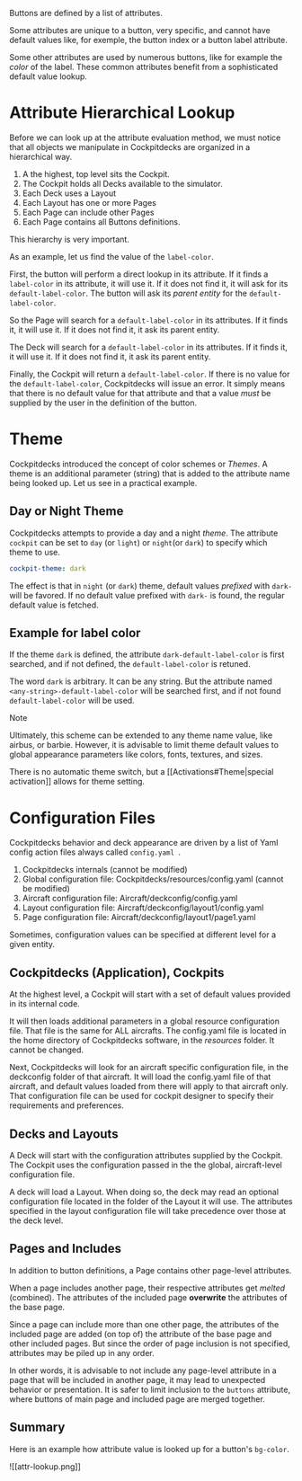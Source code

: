 Buttons are defined by a list of attributes.

Some attributes are unique to a button, very specific, and cannot have default values like, for exemple, the button index or a button label attribute.

Some other attributes are used by numerous buttons, like for example the *color* of the label. These common attributes benefit from a sophisticated default value lookup.

# Attribute Hierarchical Lookup

Before we can look up at the attribute evaluation method, we must notice that all objects we manipulate in Cockpitdecks are organized in a hierarchical way.

1. A the highest, top level sits the Cockpit.
2. The Cockpit holds all Decks available to the simulator.
3. Each Deck uses a Layout
4. Each Layout has one or more Pages
5. Each Page can include other Pages
6. Each Page contains all Buttons definitions.

This hierarchy is very important.

As an example, let us find the value of the `label-color`.

First, the button will perform a direct lookup in its attribute. If it finds a  `label-color` in its attribute, it will use it. If it does not find it, it will ask for its `default-label-color`. The button will ask its *parent entity* for the `default-label-color`.

So the Page will search for a `default-label-color` in its attributes. If it finds it, it will use it. If it does not find it, it ask its parent entity.

The Deck will search for a `default-label-color` in its attributes. If it finds it, it will use it. If it does not find it, it ask its parent entity.

Finally, the Cockpit will return a `default-label-color`. If there is no value for the `default-label-color`, Cockpitdecks will issue an error. It simply means that there is no default value for that attribute and that a value *must* be supplied by the user in the definition of the button.

# Theme

Cockpitdecks introduced the concept of color schemes or *Themes*. A theme is an additional parameter (string) that is added to the attribute name being looked up. Let us see in a practical example.

## Day or Night Theme

Cockpitdecks attempts to provide a day and a night *theme*. The attribute `cockpit` can be set to `day` (or `light`) or `night`(or `dark`) to specify which theme to use.

```yaml
cockpit-theme: dark
```

The effect is that in `night` (or `dark`) theme, default values *prefixed* with `dark-` will be favored. If no default value prefixed with `dark-` is found, the regular default value is fetched.

## Example for label color

If the theme `dark` is defined, the attribute `dark-default-label-color` is first searched, and if not defined, the `default-label-color` is retuned.

The word `dark` is arbitrary. It can be any string. But the attribute named `<any-string>-default-label-color` will be searched first, and if not found `default-label-color` will be used.

> [!NOTE]
> Ultimately, this scheme can be extended to any theme name value, like airbus, or barbie. However, it is advisable to limit theme default values to global appearance parameters like colors, fonts, textures, and sizes.

There is no automatic theme switch, but a [[Activations#Theme|special activation]] allows for theme setting.

# Configuration Files

Cockpitdecks behavior and deck appearance are driven by a list of Yaml config action files always called `config.yaml `.

1. Cockpitdecks internals (cannot be modified)
2. Global configuration file: Cockpitdecks/resources/config.yaml (cannot be modified)
3. Aircraft configuration file: Aircraft/deckconfig/config.yaml
4. Layout configuration file: Aircraft/deckconfig/layout1/config.yaml
5. Page configuration file: Aircraft/deckconfig/layout1/page1.yaml

Sometimes, configuration values can be specified at different level for a given entity.

## Cockpitdecks (Application), Cockpits

At the highest level, a Cockpit will start with a set of default values provided in its internal code.

It will then loads additional parameters in a global resource configuration file. That file is the same for ALL aircrafts. The config.yaml file is located in the home directory of Cockpitdecks software, in the *resources* folder. It cannot be changed.

Next, Cockpitdecks will look for an aircraft specific configuration file, in the  deckconfig folder of that aircraft. It will load the config.yaml file of that aircraft, and default values loaded from there will apply to that aircraft only. That configuration file can be used for cockpit designer to specify their requirements and preferences.

## Decks and Layouts

A Deck will start with the configuration attributes supplied by the Cockpit. The Cockpit uses the configuration passed in the the global, aircraft-level configuration file.

A deck will load a Layout. When doing so, the deck may read an optional configuration file located in the folder of the Layout it will use. The attributes specified in the layout configuration file will take precedence over those at the deck level.

## Pages and Includes

In addition to button definitions, a Page contains other page-level attributes.

When a page includes another page, their respective attributes get *melted* (combined). The attributes of the included page **overwrite** the attributes of the base page.

Since a page can include more than one other page, the attributes of the included page are added (on top of) the attribute of the base page and other included pages. But since the order of page inclusion is not specified, attributes may be piled up in any order.

In other words, it is advisable to not include any page-level attribute in a page that will be included in another page, it may lead to unexpected behavior or presentation. It is safer to limit inclusion to the `buttons` attribute, where buttons of main page and included page are merged together.

## Summary

Here is an example how attribute value is looked up for a button's `bg-color`.

![[attr-lookup.png]]
